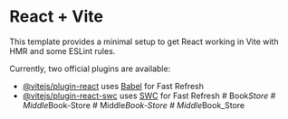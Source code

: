 # React + Vite

This template provides a minimal setup to get React working in Vite with HMR and some ESLint rules.

Currently, two official plugins are available:

- [@vitejs/plugin-react](https://github.com/vitejs/vite-plugin-react/blob/main/packages/plugin-react/README.md) uses [Babel](https://babeljs.io/) for Fast Refresh
- [@vitejs/plugin-react-swc](https://github.com/vitejs/vite-plugin-react-swc) uses [SWC](https://swc.rs/) for Fast Refresh
#   B o o k _ S t o r e  
 #   M i d d l e _ B o o k - S t o r e  
 #   M i d d l e _ B o o k - S t o r e  
 #   M i d d l e _ B o o k _ S t o r e  
 